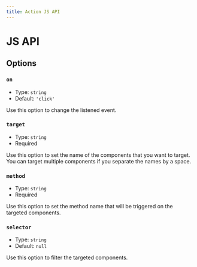 ```yaml
---
title: Action JS API
---
```


# JS API

## Options

### `on`

- Type: `string`
- Default: `'click'`

Use this option to change the listened event.

### `target`

- Type: `string`
- Required

Use this option to set the name of the components that you want to target. You can target multiple components if you separate the names by a space.

### `method`

- Type: `string`
- Required

Use this option to set the method name that will be triggered on the targeted components.

### `selector`

- Type: `string`
- Default: `null`

Use this option to filter the targeted components.
